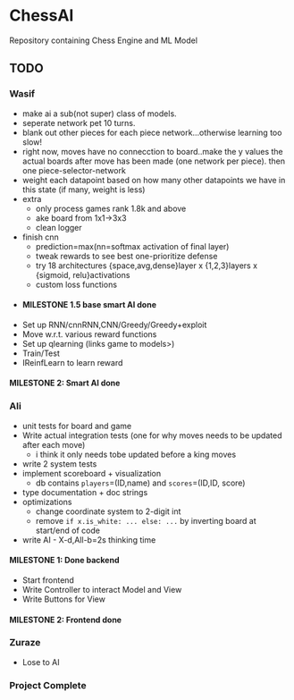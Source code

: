 # ChessAI

Repository containing Chess Engine and ML Model

## TODO
### **Wasif**
- make ai a sub(not super) class of models.
- seperate network pet 10 turns.
- blank out other pieces for each piece network...otherwise learning too slow!
- right now, moves have no connecction to board..make the y values the actual boards after move has been made (one network per piece). then one piece-selector-network
- weight each datapoint based on how many other datapoints we have in this state (if many, weight is less)
- extra
  - only process games rank 1.8k and above
  - ake board from 1x1->3x3
  - clean logger
- finish cnn
  - prediction=max(nn=softmax activation of final layer)
  - tweak rewards to see best one-prioritize defense
  - try 18 architectures {space,avg,dense}layer x {1,2,3}layers x {sigmoid, relu}activations
  - custom loss functions
- #### MILESTONE 1.5 base smart AI done
- Set up RNN/cnnRNN,CNN/Greedy/Greedy+exploit
- Move w.r.t. various reward functions  
- Set up qlearning (links game to models>)
- Train/Test
- IReinfLearn to learn reward
#### MILESTONE 2: **Smart AI done**

### **Ali**
- unit tests for board and game
- Write actual integration tests (one for why moves needs to be updated after each move)
  - i think it only needs tobe updated before a king moves
- write 2 system tests
- implement scoreboard + visualization
  - db contains `players`=(ID,name) and `scores`=(ID,ID, score)
- type documentation + doc strings
- optimizations
  - change coordinate system to 2-digit int
  - remove `if x.is_white: ... else: ...` by inverting board at start/end of code
- write AI - X-d,All-b=2s thinking time
#### MILESTONE 1: **Done backend**
- Start frontend
- Write Controller to interact Model and View
- Write Buttons for View
#### MILESTONE 2: **Frontend done**

### **Zuraze**
- Lose to AI

### Project Complete
